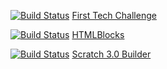 [![Build Status](https://travis-ci.org/TheBrokenRail/ftc_app-master.svg?branch=master)](https://travis-ci.org/TheBrokenRail/ftc_app-master) [First Tech Challenge](https://github.com/TheBrokenRail/ftc_app-master)

[![Build Status](https://travis-ci.org/TheBrokenRail/HTMLBlocks.svg?branch=master)](https://travis-ci.org/TheBrokenRail/HTMLBlocks) [HTMLBlocks](https://github.com/TheBrokenRail/HTMLBlocks)

[![Build Status](https://travis-ci.org/TheBrokenRail/Scratch3Builder.svg?branch=master)](https://travis-ci.org/TheBrokenRail/Scratch3Builder) [Scratch 3.0 Builder](https://github.com/TheBrokenRail/Scratch3Builder)

